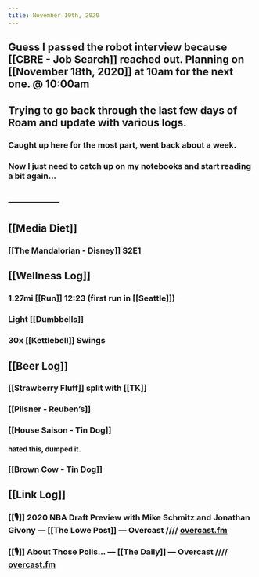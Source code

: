 ```yaml
---
title: November 10th, 2020
---
```


## Guess I passed the robot interview because [[CBRE - Job Search]] reached out. Planning on [[November 18th, 2020]] at 10am for the next one.  @ 10:00am

## Trying to go back through the last few days of Roam and update with various logs.
### Caught up here for the most part, went back about a week. 

### Now I just need to catch up on my notebooks and start reading a bit again...

## —————

## [[Media Diet]]
### [[The Mandalorian - Disney]] S2E1

## [[Wellness Log]]
### 1.27mi [[Run]] 12:23 (first run in [[Seattle]])

### Light [[Dumbbells]]

### 30x [[Kettlebell]] Swings

## [[Beer Log]]
### [[Strawberry Fluff]] split with [[TK]]

### [[Pilsner - Reuben’s]]

### [[House Saison - Tin Dog]]
#### hated this, dumped it. 

### [[Brown Cow - Tin Dog]]

## [[Link Log]]
### [[🎙]] 2020 NBA Draft Preview with Mike Schmitz and Jonathan Givony — [[The Lowe Post]] — Overcast //// [overcast.fm](https://overcast.fm/+d1tgSw0xg)

### [[🎙]] About Those Polls… — [[The Daily]] — Overcast //// [overcast.fm](https://overcast.fm/+LHyf1jePg)
